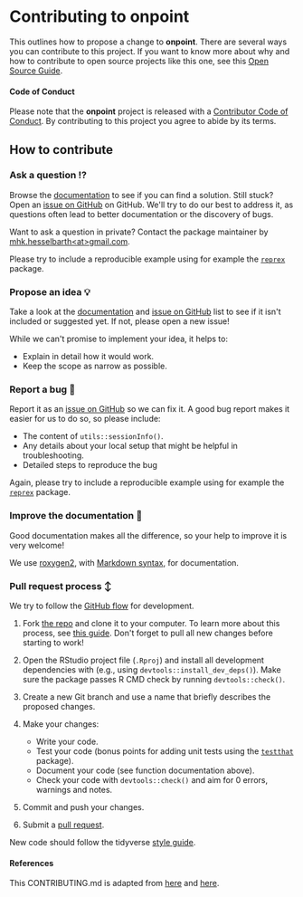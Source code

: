 # Contributing to **onpoint**

This outlines how to propose a change to **onpoint**. There are several ways you can contribute to this project. If you want to know more about why and how to contribute to open source projects like this one, see this [Open Source Guide](https://opensource.guide/how-to-contribute/).

#### Code of Conduct

Please note that the **onpoint** project is released with a [Contributor Code of Conduct](CODE_OF_CONDUCT.md). By contributing to this project you agree to abide by its terms.

## How to contribute

### Ask a question :interrobang:

Browse the [documentation](https://r-spatialecology.github.io/onpoint/) to see if you can find a solution. Still stuck? Open an [issue on GitHub](https://github.com/r-spatialecology/onpoint/issues) on GitHub. We'll try to do our best to address it, as questions often lead to better documentation or the discovery of bugs.

Want to ask a question in private? Contact the package maintainer by [mhk.hesselbarth\<at\>gmail.com](mailto:mhk.hesselbarth@gmail.com).

Please try to include a reproducible example using for example the [`reprex`](https://reprex.tidyverse.org) package.

### Propose an idea :bulb:

Take a look at the [documentation](https://r-spatialecology.github.io/onpoint/) and [issue on GitHub](https://github.com/r-spatialecology/onpoint/issues) list to see if it isn't included or suggested yet. If not, please open a new issue!

While we can't promise to implement your idea, it helps to:

* Explain in detail how it would work.
* Keep the scope as narrow as possible.

### Report a bug :bug:

Report it as an [issue on GitHub](https://github.com/r-spatialecology/onpoint/issues) so we can fix it. A good bug report makes it easier for us to do so, so please include:

* The content of `utils::sessionInfo()`.
* Any details about your local setup that might be helpful in troubleshooting.
* Detailed steps to reproduce the bug

Again, please try to include a reproducible example using for example the [`reprex`](https://reprex.tidyverse.org) package.

### Improve the documentation :book:

Good documentation makes all the difference, so your help to improve it is very welcome!

We use [roxygen2](https://cran.r-project.org/package=roxygen2), with [Markdown syntax](https://cran.r-project.org/web/packages/roxygen2/vignettes/rd-formatting.html), for documentation.

### Pull request process :arrow_up_down:

We try to follow the [GitHub flow](https://guides.github.com/introduction/flow/) for development.

1. Fork [the repo](https://github.com/r-spatialecology/onpoint) and clone it to your computer. To learn more about this process, see [this guide](https://guides.github.com/activities/forking/). Don't forget to pull all new changes before starting to work!

2. Open the RStudio project file (`.Rproj`) and install all development dependencies with (e.g., using `devtools::install_dev_deps()`). Make sure the package passes R CMD check by running `devtools::check()`.

3. Create a new Git branch and use a name that briefly describes the proposed changes.

4. Make your changes:
    * Write your code.
    * Test your code (bonus points for adding unit tests using the [`testthat`](https://testthat.r-lib.org) package).
    * Document your code (see function documentation above).
    * Check your code with `devtools::check()` and aim for 0 errors, warnings and notes.
5. Commit and push your changes.
6. Submit a [pull request](https://guides.github.com/activities/forking/#making-a-pull-request).

New code should follow the tidyverse [style guide](https://style.tidyverse.org).

#### References

This CONTRIBUTING.md is adapted from [here](https://gist.github.com/peterdesmet/e90a1b0dc17af6c12daf6e8b2f044e7c) and [here](https://github.com/r-lib/usethis/blob/main/inst/templates/tidy-contributing.md).
